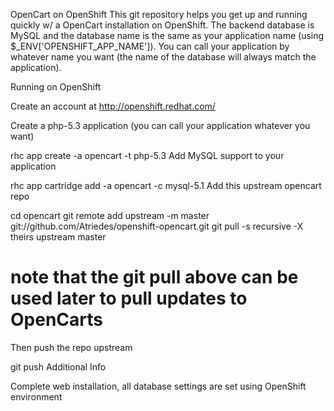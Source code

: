 OpenCart on OpenShift
This git repository helps you get up and running quickly w/ a OpenCart installation on OpenShift. The backend database is MySQL and the database name is the same as your application name (using $_ENV['OPENSHIFT_APP_NAME']). You can call your application by whatever name you want (the name of the database will always match the application).

Running on OpenShift

Create an account at http://openshift.redhat.com/

Create a php-5.3 application (you can call your application whatever you want)

rhc app create -a opencart -t php-5.3
Add MySQL support to your application

rhc app cartridge add -a opencart -c mysql-5.1
Add this upstream opencart repo

cd opencart
git remote add upstream -m master git://github.com/Atriedes/openshift-opencart.git
git pull -s recursive -X theirs upstream master
# note that the git pull above can be used later to pull updates to OpenCarts
Then push the repo upstream

git push
Additional Info

Complete web installation, all database settings are set using OpenShift environment
